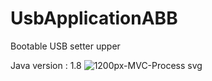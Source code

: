 # UsbApplicationABB
Bootable USB setter upper

Java version : 1.8
![1200px-MVC-Process svg](https://user-images.githubusercontent.com/71038374/163031649-88b3e710-25a7-4808-9e45-9c107fe1e805.png)
